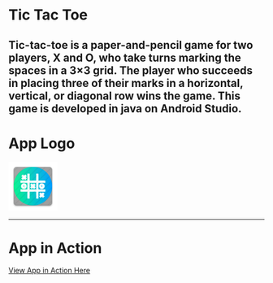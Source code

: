 <h1>Tic Tac Toe</h1>
<h2>Tic-tac-toe is a paper-and-pencil game for two players, X and O, who take turns marking the spaces in a 3×3 grid. The player who succeeds in placing three of their marks in a horizontal, vertical, or diagonal row wins the game. This game is developed in java on Android Studio.</h2> 
<h1>App Logo</h1>
<img src="icon.png" alt="TicTacToe Logo">
<hr>

# App in Action
[View App in Action Here](https://www.linkedin.com/feed/update/urn:li:activity:6734544091285127168/)
